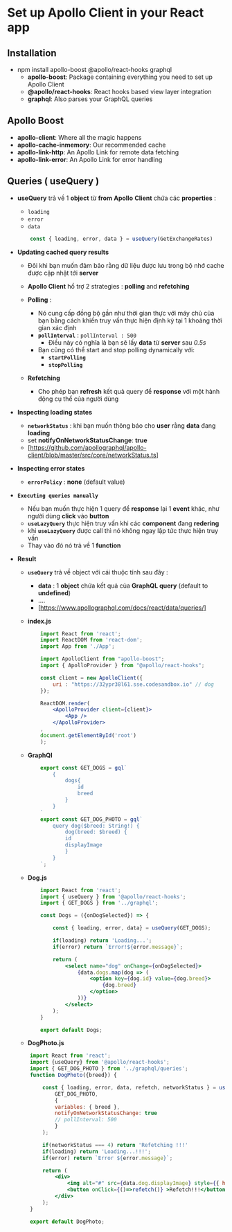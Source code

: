 # Set up Apollo Client in your React app

## Installation

- npm install apollo-boost @apollo/react-hooks graphql
    - **apollo-boost**: Package containing everything you need to set up Apollo Client
    - **@apollo/react-hooks**: React hooks based view layer integration
    -  **graphql**: Also parses your GraphQL queries

## Apollo Boost
- **apollo-client**: Where all the magic happens
- **apollo-cache-inmemory**: Our recommended cache
- **apollo-link-http**: An Apollo Link for remote data fetching
- **apollo-link-error**: An Apollo Link for error handling

## Queries ( useQuery )

- **useQuery** trả về 1 **object** từ **from** **Apollo** **Client** chứa các **properties** :
    - `loading`
    - `error`
    - `data`

    ```jsx
        const { loading, error, data } = useQuery(GetExchangeRates)
    ```
- **Updating cached query results**
    - Đôi khi bạn muốn đảm bảo rằng dữ liệu được lưu trong bộ nhớ cache được cập nhật tới **server**
    - **Apollo Client** hổ trợ 2 strategies : **polling** and **refetching**

    - **Polling** :
        - Nó cung cấp đồng bộ gần như thời gian thực với máy chủ của bạn bằng cách khiến truy vấn thực hiện định kỳ tại 1 khoảng thời gian xác định
        - **`pollInterval`** : `pollInterval : 500`
            - Điều này có nghĩa là bạn sẽ lấy **data** từ **server** sau *0.5s*
        - Bạn cũng có thể start and stop polling dynamically với:
            - **`startPolling`**
            - **`stopPolling`**

    - **Refetching**
        - Cho phép bạn **refresh** kết quả query để **response** với một hành động cụ thể của người dùng

- **Inspecting loading states**
    - **`networkStatus`** : khi bạn muốn thông báo cho **user** rằng **data** đang **loading**
    - set **notifyOnNetworkStatusChange**: **true**
    - [https://github.com/apollographql/apollo-client/blob/master/src/core/networkStatus.ts]

- **Inspecting error states**
    - **`errorPolicy`** : **none** (default value)

- **`Executing queries manually`**
    - Nếu bạn muốn thực hiện 1 query để **response** lại 1 **event** khác, như người dùng **click** vào **button**
    - **`useLazyQuery`** thực hiện truy vấn khi các **component** đang **redering**
    - khi **`useLazyQuery`** được call thì nó không ngay lập tức thực hiện truy vấn
    - Thay vào đó nó trả về  1 **function**

- **Result**
    - **`useQuery`** trả về  object với cái thuộc tính sau đây :
        - **data** : 1 **object** chứa kết quả của **GraphQL query** (default to **undefined**)
        - ....
        - [https://www.apollographql.com/docs/react/data/queries/]

    - **index.js**
        ```jsx
            import React from 'react';
            import ReactDOM from 'react-dom';
            import App from './App';

            import ApolloClient from "apollo-boost";
            import { ApolloProvider } from "@apollo/react-hooks";

            const client = new ApolloClient({
                uri : "https://32ypr38l61.sse.codesandbox.io" // dog
            });

            ReactDOM.render(
                <ApolloProvider client={client}>
                    <App />
                </ApolloProvider>
            ,
            document.getElementById('root')
            );
        ```

    - **GraphQl**
        ```jsx
            export const GET_DOGS = gql`
                {
                    dogs{
                        id
                        breed
                    }
                }
            `
            export const GET_DOG_PHOTO = gql`
                query dog($breed: String!) {
                    dog(breed: $breed) {
                    id
                    displayImage
                    }
                }
            `;
        ```
    - **Dog.js**
        ```jsx
            import React from 'react';
            import { useQuery } from '@apollo/react-hooks';
            import { GET_DOGS } from '../graphql';

            const Dogs = ({onDogSelected}) => {

                const { loading, error, data} = useQuery(GET_DOGS);

                if(loading) return 'Loading...';
                if(error) return `Error!${error.message}`;

                return (
                    <select name="dog" onChange={onDogSelected}>
                        {data.dogs.map(dog => (
                            <option key={dog.id} value={dog.breed}>
                                {dog.breed}
                            </option>
                        ))}
                    </select>
                );
            }

            export default Dogs;
        ```
    - **DogPhoto.js**
    ```jsx
        import React from 'react';
        import {useQuery} from '@apollo/react-hooks';
        import { GET_DOG_PHOTO } from '../graphql/queries';
        function DogPhoto({breed}) {

            const { loading, error, data, refetch, networkStatus } = useQuery(
                GET_DOG_PHOTO,
                {
                variables: { breed },
                notifyOnNetworkStatusChange: true
                // pollInterval: 500
                }
            );

            if(networkStatus === 4) return 'Refetching !!!'
            if(loading) return 'Loading...!!!';
            if(error) return `Error ${error.message}`;

            return (
                <div>
                    <img alt="#" src={data.dog.displayImage} style={{ height: 100, width: 100 }} />
                    <button onClick={()=>refetch()} >Refetch!!!</button>
                </div>
            );
        }

        export default DogPhoto;
    ```